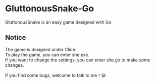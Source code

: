# GluttonousSnake-Go
GluttonousSnake is an easy game designed with Go

## Notice
The game is designed under Clion.  
To play the game, you can enter she.exe.  
If you want to change the settings, you can enter she.go to make some changes.  

If you find some bugs, welcome to talk to me！😃

